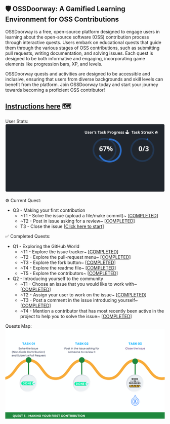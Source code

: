 ## 🛡️ OSSDoorway: A Gamified Learning Environment for OSS Contributions

OSSDoorway is a free, open-source platform designed to engage users in learning about the open-source software (OSS) contribution process through interactive quests. Users embark on educational quests that guide them through the various stages of OSS contributions, such as submitting pull requests, writing documentation, and solving issues. Each quest is designed to be both informative and engaging, incorporating game elements like progression bars, XP, and levels.

OSSDoorway quests and activities are designed to be accessible and inclusive, ensuring that users from diverse backgrounds and skill levels can benefit from the platform. Join OSSDoorway today and start your journey towards becoming a proficient OSS contributor!

**[Instructions here](https://github.com/caiton1/OSS-Doorway/blob/main/instructions.md)** 🗺️
---

User Stats:<br>
  ![User Draft Stats](/userCards/draft-1724798901537.svg?)

⚙️ Current Quest: 
  - Q3 - Making your first contribution
    -  ~T1 - Solve the issue (upload a file/make commit)~ [[COMPLETED](https://github.com/NAU-OSS/italo-07-test/issues/12)]
    -  ~T2 - Post in issue asking for a review~ [[COMPLETED](https://github.com/NAU-OSS/italo-07-test/issues/13)]
    - T3 - Close the issue [[Click here to start](https://github.com/NAU-OSS/italo-07-test/issues/14)]

✅ Completed Quests: 
  - Q1 - Exploring the GitHub World
    - ~T1 - Explore the issue tracker~ [[COMPLETED](https://github.com/NAU-OSS/italo-07-test/issues/3)]
    - ~T2 - Explore the pull-request menu~ [[COMPLETED](https://github.com/NAU-OSS/italo-07-test/issues/4)]
    - ~T3 - Explore the fork button~ [[COMPLETED](https://github.com/NAU-OSS/italo-07-test/issues/5)]
    - ~T4 - Explore the readme file~ [[COMPLETED](https://github.com/NAU-OSS/italo-07-test/issues/6)]
    - ~T5 - Explore the contributors~ [[COMPLETED](https://github.com/NAU-OSS/italo-07-test/issues/7)]
  - Q2 - Introducing yourself to the community
    - ~T1 - Choose an issue that you would like to work with~ [[COMPLETED](https://github.com/NAU-OSS/italo-07-test/issues/8)]
    - ~T2 - Assign your user to work on the issue~ [[COMPLETED](https://github.com/NAU-OSS/italo-07-test/issues/9)]
    - ~T3 - Post a comment in the issue introducing yourself~ [[COMPLETED](https://github.com/NAU-OSS/italo-07-test/issues/10)]
    - ~T4 - Mention a contributor that has most recently been active in the project to help you to solve the issue~ [[COMPLETED](https://github.com/NAU-OSS/italo-07-test/issues/11)]

Quests Map:
![Quest Map](https://github.com/RESHAPELab/OSS-Doorway/blob/main/map/Q3T3.png)